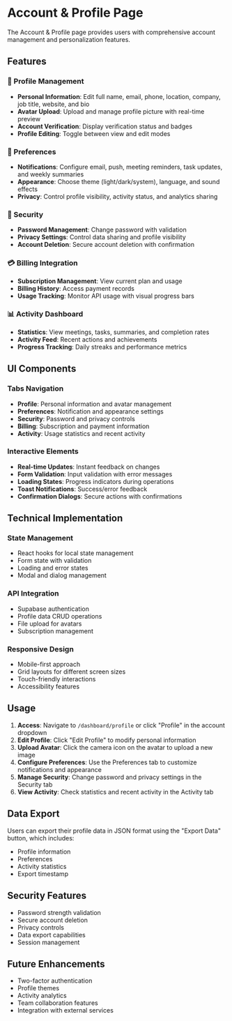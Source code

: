 # Account & Profile Page

The Account & Profile page provides users with comprehensive account management and personalization features.

## Features

### 📱 Profile Management
- **Personal Information**: Edit full name, email, phone, location, company, job title, website, and bio
- **Avatar Upload**: Upload and manage profile picture with real-time preview
- **Account Verification**: Display verification status and badges
- **Profile Editing**: Toggle between view and edit modes

### 🔔 Preferences
- **Notifications**: Configure email, push, meeting reminders, task updates, and weekly summaries
- **Appearance**: Choose theme (light/dark/system), language, and sound effects
- **Privacy**: Control profile visibility, activity status, and analytics sharing

### 🔐 Security
- **Password Management**: Change password with validation
- **Privacy Settings**: Control data sharing and profile visibility
- **Account Deletion**: Secure account deletion with confirmation

### 💳 Billing Integration
- **Subscription Management**: View current plan and usage
- **Billing History**: Access payment records
- **Usage Tracking**: Monitor API usage with visual progress bars

### 📊 Activity Dashboard
- **Statistics**: View meetings, tasks, summaries, and completion rates
- **Activity Feed**: Recent actions and achievements
- **Progress Tracking**: Daily streaks and performance metrics

## UI Components

### Tabs Navigation
- **Profile**: Personal information and avatar management
- **Preferences**: Notification and appearance settings
- **Security**: Password and privacy controls
- **Billing**: Subscription and payment information
- **Activity**: Usage statistics and recent activity

### Interactive Elements
- **Real-time Updates**: Instant feedback on changes
- **Form Validation**: Input validation with error messages
- **Loading States**: Progress indicators during operations
- **Toast Notifications**: Success/error feedback
- **Confirmation Dialogs**: Secure actions with confirmations

## Technical Implementation

### State Management
- React hooks for local state management
- Form state with validation
- Loading and error states
- Modal and dialog management

### API Integration
- Supabase authentication
- Profile data CRUD operations
- File upload for avatars
- Subscription management

### Responsive Design
- Mobile-first approach
- Grid layouts for different screen sizes
- Touch-friendly interactions
- Accessibility features

## Usage

1. **Access**: Navigate to `/dashboard/profile` or click "Profile" in the account dropdown
2. **Edit Profile**: Click "Edit Profile" to modify personal information
3. **Upload Avatar**: Click the camera icon on the avatar to upload a new image
4. **Configure Preferences**: Use the Preferences tab to customize notifications and appearance
5. **Manage Security**: Change password and privacy settings in the Security tab
6. **View Activity**: Check statistics and recent activity in the Activity tab

## Data Export

Users can export their profile data in JSON format using the "Export Data" button, which includes:
- Profile information
- Preferences
- Activity statistics
- Export timestamp

## Security Features

- Password strength validation
- Secure account deletion
- Privacy controls
- Data export capabilities
- Session management

## Future Enhancements

- Two-factor authentication
- Profile themes
- Activity analytics
- Team collaboration features
- Integration with external services
